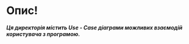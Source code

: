 # Опис!
***Ця директорія містить Use - Case діаграми можливих взаємодій користувача з програмою.***
